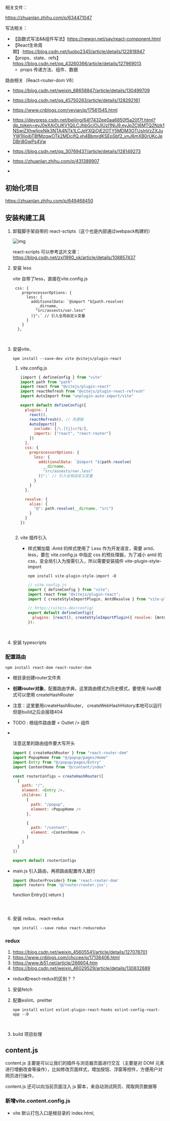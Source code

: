 相关文件：

https://zhuanlan.zhihu.com/p/634471047

写法相关：

- 【函数式写法&&组件写法】https://newsn.net/say/react-component.html 
- 【React生命周期】:https://blog.csdn.net/luobo2345/article/details/122818947
- 【props、state、refs】https://blog.csdn.net/qq_43260366/article/details/127969013
  - props 传递方法、组件、数据

路由相关（React-router-dom V6）

- https://blog.csdn.net/weixin_68658847/article/details/130499709
- https://blog.csdn.net/qq_45750263/article/details/128292161
- https://www.cnblogs.com/vevian/p/17561545.html
- https://devpress.csdn.net/beijing/64f7432ee0aa6850f5a20f7f.html?dp_token=eyJ0eXAiOiJKV1QiLCJhbGciOiJIUzI1NiJ9.eyJpZCI6MTQ2Nzk1NSwiZXhwIjoxNjk3NTA4NTk1LCJpYXQiOjE2OTY5MDM3OTUsInVzZXJuYW1lIjoibTBfMzgwOTk2MDcifQ.xh4BbmrdKSEpSbf2_vnJ6mXB0rUKcJeDBri8GwPs4Vw
- https://blog.csdn.net/qq_30769437/article/details/128149273
- https://zhuanlan.zhihu.com/p/431389907 



- ​

## 初始化项目

https://zhuanlan.zhihu.com/p/649468450

## 安装构建工具

1. 卸载脚手架自带的 react-sctipts（这个也是内部通过webpack构建的）

   ![img](C:\Users\slb0930\AppData\Local\Temp\企业微信截图_16969028332640.png)

   react-scripts 可以参考这片文章： https://blog.csdn.net/zxl1990_ok/article/details/108857437

2. 安装 less

   vite 自带了less，直接在vite.config.js 

   ```
    css: {
       preprocessorOptions: {
         less: {
           additionalData: `@import "${path.resolve(
             __dirname,
             "src/assests/var.less"
           )}";` // 引入全局自定义变量
         }
       }
     },
   ```

   ​

3. 安装vite、

   ```
   npm install --save-dev vite @vitejs/plugin-react
   ```

   1. vite.config.js

      ```javascript
      iimport { defineConfig } from "vite"
      import path from "path"
      import react from "@vitejs/plugin-react"
      import reactRefresh from "@vitejs/plugin-react-refresh"
      import AutoImport from "unplugin-auto-import/vite"

      export default defineConfig({
        plugins: [
          react(),
          reactRefresh(), // 热更新
          AutoImport({
            include: [/\.[tj]sx?$/],
            imports: ["react", "react-router"]
          })
        ],
        css: {
          preprocessorOptions: {
            less: {
              additionalData: `@import "${path.resolve(
                __dirname,
                "src/assests/var.less"
              )}";` // 引入全局自定义变量
            }
          }
        },

        resolve: {
          alias: {
            "@": path.resolve(__dirname, "src")
          }
        }
      })
      ```


      ```

   2. vite 插件引入

      - 样式懒加载 :Antd 的样式使用了 Less 作为开发语言，需要 antd、less，要在 vite.config.js 中指定 css 的预处理器，为了减小 antd 的 css，变全局引入为按需引入，所以需要安装插件 vite-plugin-style-import 

        ```
        npm install vite-plugin-style-import -D
        ```

        ```javascript
        // vite.config.js
        import { defineConfig } from "vite";
        import react from "@vitejs/plugin-react";
        import { createStyleImportPlugin, AntdResolve } from "vite-plugin-style-import";

        // https://vitejs.dev/config/
        export default defineConfig({
          plugins: [react(), createStyleImportPlugin({ resolve: [AntdResolve] })],
        });

        ```

        ​

3. 安装 typescripts


### 配置路由

```
npm install react-dom react-router-dom
```

- 根目录创建router文件夹

- **创建router对象**，配置路由字典，这里路由模式为历史模式，要使用 hash模式可以使用 createHashRouter

- 注意：这里要用createHashRouter， createWebHashHistory本地可以运行但是build之后会报错404

- TODO : 根组件路由要 < Outlet /> 组件

- ​

  注意这里的路由组件要大写开头

  ```javascript
  import { createHashRouter } from "react-router-dom"
  import PopupHome from "@/popup/pages/Home"
  import Entry from "@/popup/pages/Entry"
  import ContentHome from "@/content/index"

  const routerConfigs = createHashRouter([
    {
      path: "/",
      element: <Entry />,
      children: [
        {
          path: "/popup",
          element: <PopupHome />
        },

        {
          path: "/content",
          element: <ContentHome />
        }
      ]
    }
  ])

  export default routerConfigs
  ```

- main.js 引入路由，再把路由配置传入就行

  ```javascript
  import {RouterProvider} from 'react-router-dom'
  import routers from '@/router/router.jsx';
  ```

     function Entry(){
         return <RouterProvider router={routers} ></RouterProvider>
     }
    
     ```
    
     ​

6. 安装 redux、react-redux

   ```
   npm install --save redux react-reduxredux
   ```

### redux

1. https://blog.csdn.net/weixin_45605541/article/details/127078701
2. https://www.cnblogs.com/chccee/p/17138406.html
3. https://www.jb51.net/article/266604.htm
4. https://blog.csdn.net/weixin_46029529/article/details/130832689

- redux和react-redux的区别？？

1. 安装fetch

2. 配置eslint、preitter

   ```
   npm install eslint eslint-plugin-react-hooks eslint-config-react-app --D
   ```

   ​

3. build 项目处理

## content.js

content.js 主要是可以让我们的插件与浏览器页面进行交互（主要是对 DOM 元素进行增删改查等操作），比如修改页面样式，增加按钮、浮窗等控件，方便用户对网页进行操作，

content.js 还可以向当前页面注入 js 脚本，来自动测试网页、爬取网页数据等

### 新增vite.content.config.js

- vite 默认打包入口是根目录的 index.html,

### 